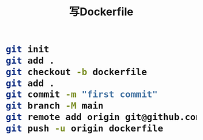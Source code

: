 <h1 align = "center">写Dockerfile<h1>

```sh

git init
git add .
git checkout -b dockerfile
git add .
git commit -m "first commit"
git branch -M main
git remote add origin git@github.com:lushiheng123/Docker-Study.git
git push -u origin dockerfile
```
